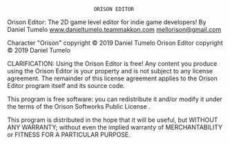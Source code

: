 								ORISON EDITOR

Orison Editor: The 2D game level editor for indie game developers!
By Daniel Tumelo
www.danieltumelo.teammakkon.com
mellorison@gmail.com

Character "Orison" copyright © 2019 Daniel Tumelo
Orison Editor copyright © 2019 Daniel Tumelo

CLARIFICATION: Using the Orison Editor is free! Any content you produce using the Orison Editor 
is your property and is not subject to any license agreement. The remainder of this 
license agreement applies to the Orison Editor program itself and its source code. 

This program is free software: you can redistribute it and/or modify
it under the terms of the Orison Softworks Public License .

This program is distributed in the hope that it will be useful,
but WITHOUT ANY WARRANTY; without even the implied warranty of
MERCHANTABILITY or FITNESS FOR A PARTICULAR PURPOSE.  


